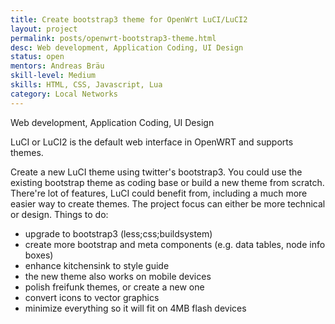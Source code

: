 ```yaml
---
title: Create bootstrap3 theme for OpenWrt LuCI/LuCI2
layout: project
permalink: posts/openwrt-bootstrap3-theme.html
desc: Web development, Application Coding, UI Design
status: open
mentors: Andreas Bräu
skill-level: Medium
skills: HTML, CSS, Javascript, Lua
category: Local Networks
---
```

Web development, Application Coding, UI Design

LuCI or LuCI2 is the default web interface in OpenWRT and supports themes.

Create a new LuCI theme using twitter's bootstrap3. You could use the existing bootstrap theme as coding base or build a new theme from scratch. There're lot of features, LuCI could benefit from, including a much more easier way to create themes. The project focus can either be more technical or design. Things to do:

* upgrade to bootstrap3 (less;css;buildsystem)
* create more bootstrap and meta components (e.g. data tables, node info boxes)
* enhance kitchensink to style guide
* the new theme also works on mobile devices
* polish freifunk themes, or create a new one
* convert icons to vector graphics
* minimize everything so it will fit on 4MB flash devices
